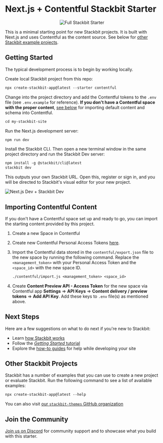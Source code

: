 # Next.js + Contentful Stackbit Starter

<div style="text-align: center">

![Full Stackbit Starter](https://assets.stackbit.com/docs/contentful-starter-thumb.png)

</div>

This is a minimal starting point for new Stackbit projects. It is built with Next.js and uses Contentful as the content source. See below for [other Stackbit example projects](#other-stackbit-projects).

## Getting Started

The typical development process is to begin by working locally.

Create local Stackbit project from this repo:

```txt
npx create-stackbit-app@latest --starter contentful
```

Change into the project directory and add the Contentful tokens to the `.env` file (see `.env.example` for reference). **If you don't have a Contentful space with the proper content**, [see below](#importing-contentful-content) for importing default content and schema into Contentful.

```txt
cd my-stackbit-site
```

Run the Next.js development server:

```txt
npm run dev
```

Install the Stackbit CLI. Then open a new terminal window in the same project directory and run the Stackbit Dev server:

```txt
npm install -g @stackbit/cli@latest
stackbit dev
```

This outputs your own Stackbit URL. Open this, register or sign in, and you will be directed to Stackbit's visual editor for your new project.

![Next.js Dev + Stackbit Dev](https://assets.stackbit.com/docs/next-dev-stackbit-dev.png)

## Importing Contentful Content

If you don't have a Contentful space set up and ready to go, you can import the starting content provided by this project.

1. Create a new Space in Contentful
1. Create new Contentful Personal Access Tokens [here](https://app.contentful.com/account/profile/cma_tokens/).
1. Import the Contentful data stored in the `contentful/export.json` file to the new space by running the following command. Replace the `<management_token>` with your Personal Access Token and the `<space_id>` with the new space ID.

   ```txt
   ./contentful/import.js <management_token> <space_id>
   ```

1. Create **Content Preview API - Access Token** for the new space via Contentful app **Settings** => **API Keys** => **Content delivery / preview tokens** => **Add API Key**. Add these keys to `.env` file(s) as mentioned above.

## Next Steps

Here are a few suggestions on what to do next if you're new to Stackbit:

- Learn [how Stackbit works](https://docs.stackbit.com/concepts/how-stackbit-works)
- Follow the [_Getting Started_ tutorial](https://docs.stackbit.com/getting-started)
- Explore the [how-to guides](https://docs.stackbit.com/guides) for help while developing your site

## Other Stackbit Projects

Stackbit has a number of examples that you can use to create a new project or evaluate Stackbit. Run the following command to see a list of available examples:

```txt
npx create-stackbit-app@latest --help
```

You can also visit [our `stackbit-themes` GitHub organization](https://github.com/stackbit-themes)

## Join the Community

[Join us on Discord](https://discord.gg/HUNhjVkznH) for community support and to showcase what you build with this starter.
